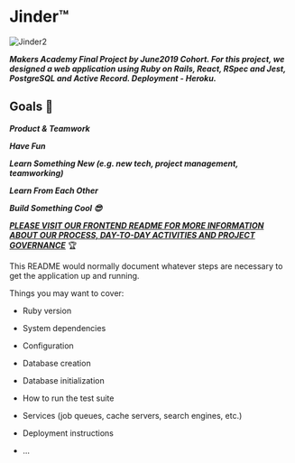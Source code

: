 # Jinder:tm:
![Jinder2](https://user-images.githubusercontent.com/42152431/64331487-cbbcc400-cfca-11e9-991f-acc81c28448b.png)

**_Makers Academy Final Project by June2019 Cohort. For this project, we designed a web application using Ruby on Rails, React, RSpec and Jest, PostgreSQL and Active Record. Deployment - Heroku._**

## Goals :star2:

**_Product & Teamwork_**

**_Have Fun_**

**_Learn Something New (e.g. new tech, project management, teamworking)_**

**_Learn From Each Other_**

**_Build Something Cool :sunglasses:_**

**_[PLEASE VISIT OUR FRONTEND README FOR MORE INFORMATION ABOUT OUR PROCESS, DAY-TO-DAY ACTIVITIES AND PROJECT GOVERNANCE](https://github.com/hjdr/jinder-frontend)_** :trophy:

This README would normally document whatever steps are necessary to get the
application up and running.

Things you may want to cover:

* Ruby version

* System dependencies

* Configuration

* Database creation

* Database initialization

* How to run the test suite

* Services (job queues, cache servers, search engines, etc.)

* Deployment instructions

* ...
